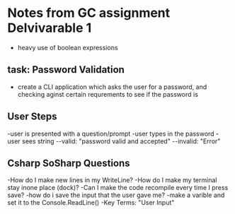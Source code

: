 ﻿# Notes from GC assignment Delvivarable 1
- heavy use of boolean expressions

## task: Password Validation

- create a CLI application which asks the user for a password, and checking aginst certain requrements to see if the password is

## User Steps
-user is presented with a question/prompt
-user types in the password
-user sees string
--valid: "password valid and accepted"
--invalid: "Error"

## Csharp SoSharp Questions
-How do I make new lines in my WriteLine?
-How do I make my terminal stay inone place (dock)?
-Can I make the code recompile every time I press save?
-how do i save the input that the user gave me?
        -make a varible and set it to the Console.ReadLine()
        -Key Terms: "User Input"
 